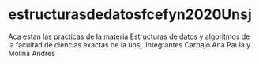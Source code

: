 # estructurasdedatosfcefyn2020Unsj
Aca estan las practicas de la materia Estructuras de datos y algoritmos de la facultad de ciencias exactas de la unsj. Integrantes Carbajo Ana Paula y Molina Andres

